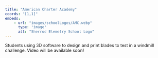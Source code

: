 ```yaml
---
title: "American Charter Academy"
coords: "[1,1]"
embeds: 
    - url: "images/schoolLogos/AMC.webp"
      type: 'image'
      alt: "Sherrod Elemetry School Logo"
---
```


Students using 3D software to design and print blades to test in a windmill challenge. Video will be available soon!
